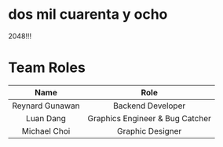 # dos mil cuarenta y ocho
2048!!!

# Team Roles
|        Name      |                    Role                    |
| :---------------:| :----------------------------------------: |
| Reynard Gunawan  |              Backend Developer             |
|     Luan Dang    |       Graphics Engineer & Bug Catcher      |
|   Michael Choi   |               Graphic Designer             |
